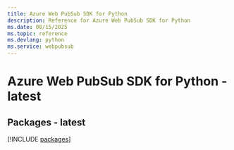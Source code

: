 ```yaml
---
title: Azure Web PubSub SDK for Python
description: Reference for Azure Web PubSub SDK for Python
ms.date: 08/15/2025
ms.topic: reference
ms.devlang: python
ms.service: webpubsub
---
```

# Azure Web PubSub SDK for Python - latest
## Packages - latest
[!INCLUDE [packages](web-pubsub-index.md)]
